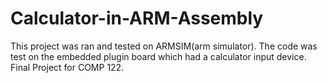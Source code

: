 # Calculator-in-ARM-Assembly

This project was ran and tested on ARMSIM(arm simulator). The code was test on the embedded plugin board which had a calculator input device. Final Project for COMP 122.
